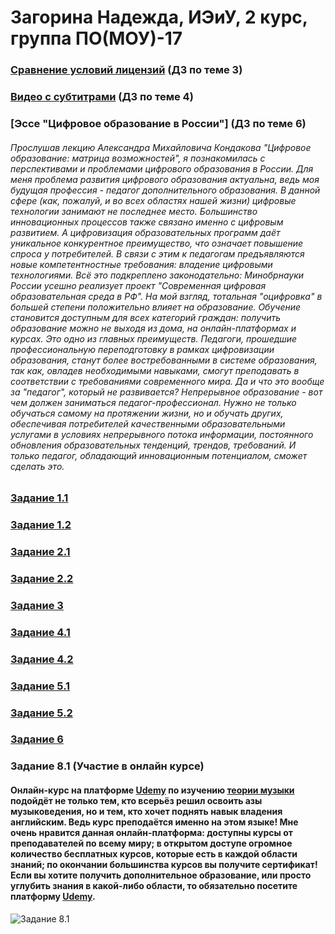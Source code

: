 # Загорина Надежда, ИЭиУ, 2 курс, группа ПО(МОУ)-17

### [Сравнение условий лицензий](https://docs.google.com/document/d/1E4y-xRbUpjV21ICYT4yRIoudZY6nKk_uzkDRzJcVg9I/edit?usp=sharing) (ДЗ по теме 3)

### [Видео с субтитрами](https://www.youtube.com/embed/SfKeZwOHkZU) (ДЗ по теме 4)
### [Эссе "Цифровое образование в России"] (ДЗ по теме 6)
###### Прослушав лекцию Александра Михайловича Кондакова "Цифровое образование: матрица возможностей", я познакомилась с перспективами и проблемами цифрового образования в России. Для меня проблема развития цифрового образования актуальна, ведь моя будущая профессия - педагог дополнительного образования. В данной сфере (как, пожалуй, и во всех областях нашей жизни) цифровые технологии занимают не последнее место. Большинство инновационных процессов также связано именно с цифровым развитием. А цифровизация образовательных программ даёт уникальное конкурентное преимущество, что означает повышение спроса у потребителей. В связи с этим к педагогам предъявляются новые компетентностные требования: владение цифровыми технологиями. Всё это подкреплено законодательно: Минобрнауки России усешно реализует проект "Современная цифровая образовательная среда в РФ". На мой взгляд, тотальная "оцифровка" в большей степени положительно влияет на образование. Обучение становится доступным для всех категорий граждан: получить образование можно не выходя из дома, на онлайн-платформах и курсах. Это одно из главных преимуществ. Педагоги, прошедшие профессиональную переподготовку в рамках цифровизации образования, станут более востребованными в системе образования, так как, овладев необходимыми навыками, смогут преподавать в соответствии с требованиями современного мира. Да и что это вообще за "педагог", который не развивается? Непрерывное образование - вот чем должен заниматься педагог-профессионал. Нужно не только обучаться самому на протяжении жизни, но и обучать других, обеспечивая потребителей качественными образовательными услугами в условиях непрерывного потока информации, постоянного обновления образовательных тенденций, трендов, требований. И только педагог, обладающий инновационным потенциалом, сможет сделать это.
### [Задание 1.1](https://docs.google.com/presentation/d/1TMrh6xp7t8iRphcV5FPDeApqdsqVCYkjsrCiG-zmO5E/edit?usp=sharing)
### [Задание 1.2](https://docs.google.com/document/d/1eV8qHA_YYVQapytY4ohaH0sF6YmxGI2zvs_VI2my7kk/edit?usp=sharing)

### [Задание 2.1](https://docs.google.com/document/d/1w_GfmbLdF-EEVznS0DcT1Wjy-MYaWdAvQcvJ1kc6L6c/edit?usp=sharing)

### [Задание 2.2](https://docs.google.com/document/d/1m4uorPZztKDilgYYkNeUphLn-sXQmwFZzX5Prw_vFqA/edit?usp=sharing)
### [Задание 3](https://docs.google.com/document/d/1uiq3Ob4i6dAxhEu4IdH4x7vPGeSWkREW2S7Ogt6KhfU/edit?usp=sharing)
### [Задание 4.1](https://docs.google.com/document/d/1UjDMJ-iGpajb-oTjzuoJ8UzeRf8tFNpjOTtHzeLnrbg/edit?usp=sharing)
### [Задание 4.2](https://docs.google.com/document/d/17C7x8clbspr6bef5zFfWxwnemiW1dS5rg9bl4Wogi4U/edit?usp=sharing)
### [Задание 5.1](https://docs.google.com/document/d/1P9Fca7j4UUNYK9IFfvG9dRcWnDZ_6bluldCGu-FTCek/edit?usp=sharing)
### [Задание 5.2](https://docs.google.com/presentation/d/1yZuqVZjEbV3zpOxE7RpHqEE1yfKmYu0BtfavoS_3XG0/edit?usp=sharing)
### [Задание 6](https://docs.google.com/document/d/1VvFJcs5RRs5AwP9FnlAq04snbg4gpVxXg35YZolNTqE/edit?usp=sharing)
### Задание 8.1 (Участие в онлайн курсе)
#### Онлайн-курс на платформе [Udemy](https://www.udemy.com/) по изучению [теории музыки](https://www.udemy.com/music-theory-classes/) подойдёт не только тем, кто всерьёз решил освоить азы музыковедения, но и тем, кто хочет поднять навык владения английским. Ведь курс преподаётся именно на этом языке! Мне очень нравится данная онлайн-платформа: доступны курсы от преподавателей по всему миру; в открытом доступе огромное количество бесплатных курсов, которые есть в каждой области знаний; по окончании большинства курсов вы получите сертификат! Если вы хотите получить дополнительное образование, или просто углубить знания в какой-либо области, то обязательно посетите платформу [Udemy](https://www.udemy.com/).
![Задание 8.1](https://psv4.userapi.com/c848324/u155991452/docs/d8/3f47505f2495/Snimok.png?extra=wEgjAkdZv9-oxHCoQ_9fCSziaReKIfnajq1LsEyh99FpbqRCcMNvomvOu65dCFhV_BROdgfbkyWroa_uLqoiXBn67gWNXQ43HT3nOgs5E4wINOhtjQsEJZRxtta8UcxwipXx-9AegW1sxm4zLCXyyQ)
